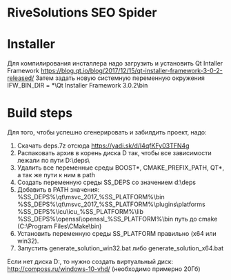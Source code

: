 # RiveSolutions SEO Spider

# Installer

Для компилирования инсталлера надо загрузить и установить Qt Intaller Framework https://blog.qt.io/blog/2017/12/15/qt-installer-framework-3-0-2-released/
Затем задать новую системную переменную окружения IFW_BIN_DIR = *\Qt Installer Framework 3.0.2\bin

# Build steps

Для того, чтобы успешно сгенерировать и забилдить проект, надо:
1. Скачать deps.7z отсюда https://yadi.sk/d/I4qfKFy03TFN4g
2. Распаковать архив в корень диска D так, чтобы все зависимости лежали по пути D:\\deps\
3. Удалить все переменные среды BOOST*, CMAKE_PREFIX_PATH, QT*, а так же пути к ним в path
4. Создать переменную среды SS_DEPS со значением d:\deps
5. Добавить в PATH значения:
	%SS_DEPS%\qt\msvc_2017_%SS_PLATFORM%\bin
	%SS_DEPS%\qt\msvc_2017_%SS_PLATFORM%\plugins\platforms
	%SS_DEPS%\icu\icu_%SS_PLATFORM%\lib
	%SS_DEPS%\openssl\openssl_%SS_PLATFORM%\bin
	путь до cmake (C:\Program Files\CMake\bin)
6. Установить переменную среды SS_PLATFORM правильно (x64 или win32).
7. Запустить generate_solution_win32.bat либо generate_solution_x64.bat

Если нет диска D:, то нужно создать виртуальный диск: http://composs.ru/windows-10-vhd/ (необходимо примерно 20Гб)
